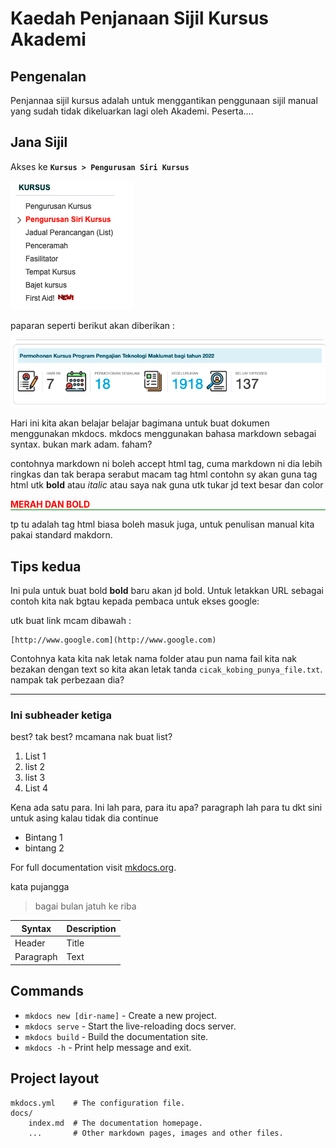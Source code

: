 # Kaedah Penjanaan Sijil Kursus Akademi

## Pengenalan

Penjannaa sijil kursus adalah untuk menggantikan penggunaan sijil manual yang sudah tidak dikeluarkan lagi oleh Akademi. Peserta....

## Jana Sijil

Akses ke **`Kursus > Pengurusan Siri Kursus`**

![dashboard admin](img/menu_kursus_siri.png)

paparan seperti berikut akan diberikan :

![dashboard admin](img/dashboard.png)

Hari ini kita akan belajar belajar bagimana untuk buat dokumen menggunakan mkdocs. mkdocs menggunakan bahasa markdown sebagai syntax. bukan mark adam. faham?

contohnya markdown ni boleh accept html tag, cuma markdown ni dia lebih ringkas dan tak berapa serabut macam tag html contohn sy akan guna tag html utk <b>bold</b>
atau <i>italic</i> atau saya nak guna utk tukar jd text besar dan color <div style="color:red;font-weight:bold;text-transform:uppercase;border-bottom:1px solid green">merah dan bold</div>

tp tu adalah tag html biasa boleh masuk juga, untuk penulisan manual kita pakai standard makdorn.

## Tips kedua

Ini pula untuk buat bold **bold** baru akan jd bold. Untuk letakkan URL sebagai contoh kita nak bgtau kepada pembaca untuk ekses google:

utk buat link mcam dibawah : 

    [http://www.google.com](http://www.google.com)

Contohnya kata kita nak letak nama folder atau pun nama fail kita nak bezakan dengan text so kita akan letak tanda `cicak_kobing_punya_file.txt`. nampak tak perbezaan dia?

---

### Ini subheader ketiga

best? tak best? mcamana nak buat list? 

1. List 1 
2. list 2
3. list 3
4. List 4

Kena ada satu para. Ini lah para, para itu apa? paragraph lah para tu dkt sini untuk asing kalau tidak dia continue

* Bintang 1
* bintang 2

For full documentation visit [mkdocs.org](https://www.mkdocs.org).

kata pujangga 

> bagai bulan jatuh ke riba

| Syntax        | Description   |
| -----------   | -----------   |
| Header        | Title         |
| Paragraph     | Text          |


## Commands

* `mkdocs new [dir-name]` - Create a new project.
* `mkdocs serve` - Start the live-reloading docs server.
* `mkdocs build` - Build the documentation site.
* `mkdocs -h` - Print help message and exit.

## Project layout

    mkdocs.yml    # The configuration file.
    docs/
        index.md  # The documentation homepage.
        ...       # Other markdown pages, images and other files.
